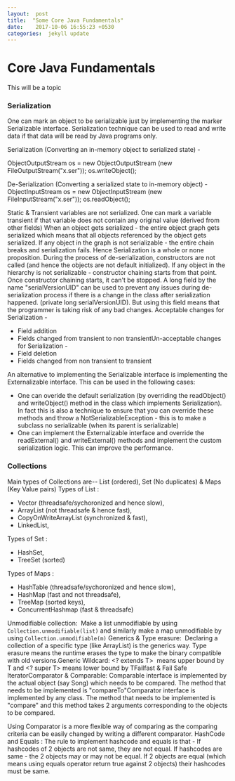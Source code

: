 ```yaml
---
layout:  post
title:  "Some Core Java Fundamentals"
date:    2017-10-06 16:55:23 +0530
categories:  jekyll update
---
```


# Core Java Fundamentals
This will be a topic 

### Serialization

One can mark an object to be serializable just by implementing the marker Serializable interface.
Serialization technique can be used to read and write data if that data will be read by Java programs only.

Serialization (Converting an in-memory object to serialized state) -  

ObjectOutputStream os = new ObjectOutputStream (new FileOutputStream("x.ser")); 
os.writeObject();

De-Serialization (Converting a serialized state to in-memory object) -   
ObjectInputStream os = new ObjectInputStream (new FileInputStream("x.ser")); 
os.readObject();

Static & Transient variables are not serialized. One can mark a variable transient if that variable does not contain any original value (derived from other fields)
When an object gets serialized - the entire object graph gets serialized which means that all objects referenced by the object gets serialized. 
If any object in the graph is not serializable - the entire chain breaks and serialization fails. Hence Serialization is a whole or none proposition. 
During the process of de-serialization, constructors are not called (and hence the objects are not default initialized). If any object in the hierarchy is not serializable - constructor chaining starts from that point. Once constructor chaining starts, it can't be stopped.
A long field by the name "serialVersionUID" can be used to prevent any issues during de-serialization process if there is a change in the class after serialization happened. (private long serialVersionUID). But using this field means that the programmer is taking risk of any bad changes.
Acceptable changes for Serialization - 
* Field addition
* Fields changed from transient to non transientUn-acceptable changes for Serialization - 
* Field deletion 
* Fields changed from non transient to transient

An alternative to implementing the Serializable interface is implementing the Externalizable interface. This can be used in the following cases:

* One can overide the default serialization (by overriding the readObject() and writeObject() method in the class which implements Serialization). In fact this is also a technique to ensure that you can override these methods and throw a NotSerializableException - 
this is to make a subclass no serializable (when its parent is serializable)
* One can implement the Externalizable interface and override the readExternal() and writeExternal() methods and implement the custom serialization logic. This can improve the performance.


### Collections 

Main types of Collections are-- List (ordered), Set (No duplicates) & Maps (Key Value pairs)
Types of List : 
* Vector (threadsafe/sychoronized and hence slow), 
* ArrayList (not threadsafe & hence fast), 
* CopyOnWriteArrayList (synchronized & fast), 
* LinkedList, 

Types of Set : 
* HashSet, 
* TreeSet (sorted)

Types of Maps : 
* HashTable (threadsafe/sychoronized and hence slow), 
* HashMap (fast and not threadsafe), 
* TreeMap (sorted keys), 
* ConcurrentHashmap (fast & threadsafe)

Unmodifiable collection:  Make a list unmodifiable by using `Collection.unmodifiable(list)` and similarly make a map unmodifiable by using `Collection.unmodifiable(m)`
Generics & Type erasure:  Declaring a collection of a specific type (like ArrayList<String>) is the generics way. 
Type erasure means the runtime erases the type to make the binary compatible with old versions.Generic Wildcard: <? extends T>  means upper bound by T and <? super T> means lower bound by TFailfast & Fail Safe IteratorComparator & Comparable: Comparable interface is implemented by the actual object (say Song) which needs to be compared. The method that needs to be implemented is "compareTo"Comparator interface is implemented by any class. The method that needs to be implemented is "compare" and this method takes 2 arguments corresponding to the objects to be compared. 

Using Comparator is a more flexible way of comparing as the comparing criteria can be easily changed by writing a different comparator.
HashCode and Equals : The rule to implement hashcode and equals is that - 
If hashcodes of 2 objects are not same, they are not equal. If hashcodes are same - the 2 objects may or may not be equal. If 2 objects are equal (which means using equals operator return true against 2 objects) their hashcodes must be same.
